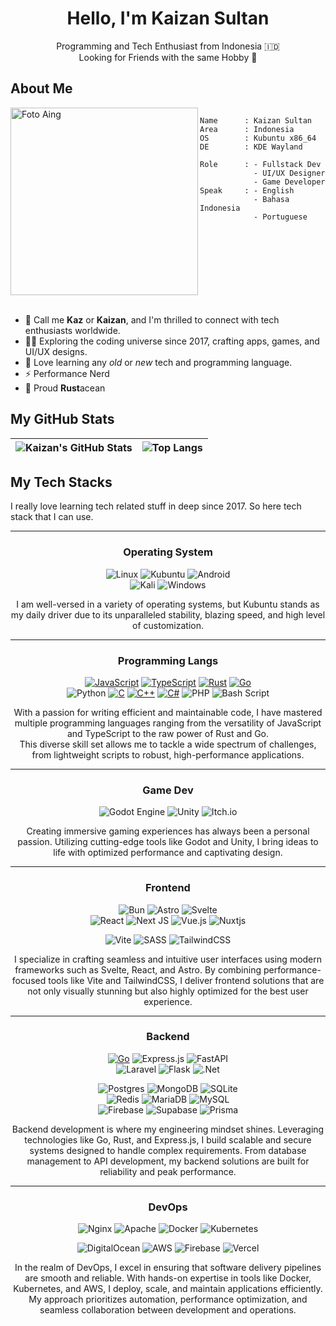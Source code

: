 <div align="center">

# Hello, I'm Kaizan Sultan

Programming and Tech Enthusiast from Indonesia 🇮🇩  
Looking for Friends with the same Hobby 👀

</div>

## About Me

<div style="display: flex; align-items: flex-start;">

<img align="left" src="https://res.cloudinary.com/dbwkybtve/image/upload/v1734500985/97e3ddf8e181fe7b45bc80be76033c502_izv1dl.jpg" alt="Foto Aing" width="300" />

```
Name      : Kaizan Sultan
Area      : Indonesia
OS        : Kubuntu x86_64
DE        : KDE Wayland

Role      : - Fullstack Dev
            - UI/UX Designer
            - Game Developer
Speak     : - English
            - Bahasa Indonesia
            - Portuguese
```

</div>

<br />

- 👋 Call me **Kaz** or **Kaizan**, and I'm thrilled to connect with tech enthusiasts worldwide.
- 🕵️‍♂️ Exploring the coding universe since 2017, crafting apps, games, and UI/UX designs.
- 🎯 Love learning any _old_ or _new_ tech and programming language.
- ⚡ Performance Nerd
- 🦀 Proud **Rust**acean

## My GitHub Stats

| ![Kaizan's GitHub Stats](https://github-readme-stats.vercel.app/api?username=KaizanSultan&show_icons=true&theme=tokyonight) | ![Top Langs](https://github-readme-stats.vercel.app/api/top-langs/?username=KaizanSultan&layout=compact&theme=tokyonight) |
| --------------------------------------------------------------------------------------------------------------------------- | ------------------------------------------------------------------------------------------------------------------------- |

## My Tech Stacks

I really love learning tech related stuff in deep since 2017. So here tech stack that I can use.

---

<div align="center">

### Operating System

![Linux](https://img.shields.io/badge/Linux-FCC624?style=for-the-badge&logo=linux&logoColor=black)
![Kubuntu](https://img.shields.io/badge/-KUbuntu-%230079C1?style=for-the-badge&logo=kubuntu&logoColor=white)
![Android](https://img.shields.io/badge/Android-3DDC84?style=for-the-badge&logo=android&logoColor=white)  
![Kali](https://img.shields.io/badge/Kali-268BEE?style=for-the-badge&logo=kalilinux&logoColor=white)
![Windows](https://img.shields.io/badge/Windows-0078D6?style=for-the-badge&logo=windows&logoColor=white)

I am well-versed in a variety of operating systems, but Kubuntu stands as my daily driver due to its unparalleled stability, blazing speed, and high level of customization.

---

### Programming Langs

[![JavaScript](https://img.shields.io/badge/JavaScript-%23323330.svg?style=for-the-badge&logo=javascript&logoColor=F7DF1E)](https://developer.mozilla.org/en-US/docs/Web/JavaScript)
[![TypeScript](https://img.shields.io/badge/typescript-%23007ACC.svg?style=for-the-badge&logo=typescript&logoColor=white)](https://www.typescriptlang.org/)
[![Rust](https://img.shields.io/badge/Rust-%23000000.svg?style=for-the-badge&logo=rust&logoColor=white)](https://www.rust-lang.org/)
[![Go](https://img.shields.io/badge/Go-%2300ADD8.svg?style=for-the-badge&logo=go&logoColor=white)](https://golang.org/)  
![Python](https://img.shields.io/badge/python-3670A0?style=for-the-badge&logo=python&logoColor=ffdd54)
[![C](https://img.shields.io/badge/C-%2300599C.svg?style=for-the-badge&logo=c&logoColor=white)](<https://en.wikipedia.org/wiki/C_(programming_language)>)
[![C++](https://img.shields.io/badge/C++-%2300599C.svg?style=for-the-badge&logo=c%2B%2B&logoColor=white)](https://en.wikipedia.org/wiki/C%2B%2B)
[![C#](https://img.shields.io/badge/C%23-%235C2D91.svg?style=for-the-badge&logo=csharp&logoColor=white)](https://docs.microsoft.com/en-us/dotnet/csharp/)
![PHP](https://img.shields.io/badge/php-%23777BB4.svg?style=for-the-badge&logo=php&logoColor=white)
![Bash Script](https://img.shields.io/badge/bash-%23121011.svg?style=for-the-badge&logo=gnu-bash&logoColor=white)

With a passion for writing efficient and maintainable code, I have mastered multiple programming languages ranging from the versatility of JavaScript and TypeScript to the raw power of Rust and Go.  
This diverse skill set allows me to tackle a wide spectrum of challenges, from lightweight scripts to robust, high-performance applications.

---

### Game Dev

![Godot Engine](https://img.shields.io/badge/GODOT-%23FFFFFF.svg?style=for-the-badge&logo=godot-engine)
![Unity](https://img.shields.io/badge/unity-%23000000.svg?style=for-the-badge&logo=unity&logoColor=white)
![Itch.io](https://img.shields.io/badge/Itch-%23FF0B34.svg?style=for-the-badge&logo=Itch.io&logoColor=white)

Creating immersive gaming experiences has always been a personal passion. Utilizing cutting-edge tools like Godot and Unity, I bring ideas to life with optimized performance and captivating design.

---

### Frontend

![Bun](https://img.shields.io/badge/Bun-%23000000.svg?style=for-the-badge&logo=bun&logoColor=white)
![Astro](https://img.shields.io/badge/astro-%232C2052.svg?style=for-the-badge&logo=astro&logoColor=white)
![Svelte](https://img.shields.io/badge/svelte-%23f1413d.svg?style=for-the-badge&logo=svelte&logoColor=white)  
![React](https://img.shields.io/badge/react-%2320232a.svg?style=for-the-badge&logo=react&logoColor=%2361DAFB)
![Next JS](https://img.shields.io/badge/Next-black?style=for-the-badge&logo=next.js&logoColor=white)
![Vue.js](https://img.shields.io/badge/vuejs-%2335495e.svg?style=for-the-badge&logo=vuedotjs&logoColor=%234FC08D)
![Nuxtjs](https://img.shields.io/badge/Nuxt-002E3B?style=for-the-badge&logo=nuxtdotjs&logoColor=#00DC82)

![Vite](https://img.shields.io/badge/vite-%23646CFF.svg?style=for-the-badge&logo=vite&logoColor=white)
![SASS](https://img.shields.io/badge/SASS-hotpink.svg?style=for-the-badge&logo=SASS&logoColor=white)
![TailwindCSS](https://img.shields.io/badge/tailwindcss-%2338B2AC.svg?style=for-the-badge&logo=tailwind-css&logoColor=white)

I specialize in crafting seamless and intuitive user interfaces using modern frameworks such as Svelte, React, and Astro. By combining performance-focused tools like Vite and TailwindCSS, I deliver frontend solutions that are not only visually stunning but also highly optimized for the best user experience.

---

### Backend

[![Go](https://img.shields.io/badge/Go-%2300ADD8.svg?style=for-the-badge&logo=go&logoColor=white)](https://golang.org/)
![Express.js](https://img.shields.io/badge/express.js-%23404d59.svg?style=for-the-badge&logo=express&logoColor=%2361DAFB)
![FastAPI](https://img.shields.io/badge/FastAPI-005571?style=for-the-badge&logo=fastapi)  
![Laravel](https://img.shields.io/badge/laravel-%23FF2D20.svg?style=for-the-badge&logo=laravel&logoColor=white)
![Flask](https://img.shields.io/badge/flask-%23000.svg?style=for-the-badge&logo=flask&logoColor=white)
![.Net](https://img.shields.io/badge/.NET-5C2D91?style=for-the-badge&logo=.net&logoColor=white)

![Postgres](https://img.shields.io/badge/postgres-%23316192.svg?style=for-the-badge&logo=postgresql&logoColor=white)
![MongoDB](https://img.shields.io/badge/MongoDB-%234ea94b.svg?style=for-the-badge&logo=mongodb&logoColor=white)
![SQLite](https://img.shields.io/badge/sqlite-%2307405e.svg?style=for-the-badge&logo=sqlite&logoColor=white)  
![Redis](https://img.shields.io/badge/redis-%23DD0031.svg?style=for-the-badge&logo=redis&logoColor=white)
![MariaDB](https://img.shields.io/badge/MariaDB-003545?style=for-the-badge&logo=mariadb&logoColor=white)
![MySQL](https://img.shields.io/badge/mysql-4479A1.svg?style=for-the-badge&logo=mysql&logoColor=white)  
![Firebase](https://img.shields.io/badge/firebase-a08021?style=for-the-badge&logo=firebase&logoColor=ffcd34)
![Supabase](https://img.shields.io/badge/Supabase-3ECF8E?style=for-the-badge&logo=supabase&logoColor=white)
![Prisma](https://img.shields.io/badge/Prisma-3982CE?style=for-the-badge&logo=Prisma&logoColor=white)

Backend development is where my engineering mindset shines. Leveraging technologies like Go, Rust, and Express.js, I build scalable and secure systems designed to handle complex requirements. From database management to API development, my backend solutions are built for reliability and peak performance.

---

### DevOps

![Nginx](https://img.shields.io/badge/nginx-%23009639.svg?style=for-the-badge&logo=nginx&logoColor=white)
![Apache](https://img.shields.io/badge/apache-%23D42029.svg?style=for-the-badge&logo=apache&logoColor=white)
![Docker](https://img.shields.io/badge/docker-%230db7ed.svg?style=for-the-badge&logo=docker&logoColor=white)
![Kubernetes](https://img.shields.io/badge/kubernetes-%23326ce5.svg?style=for-the-badge&logo=kubernetes&logoColor=white)

![DigitalOcean](https://img.shields.io/badge/DigitalOcean-%230167ff.svg?style=for-the-badge&logo=digitalOcean&logoColor=white)
![AWS](https://img.shields.io/badge/AWS-%23FF9900.svg?style=for-the-badge&logo=amazon-aws&logoColor=white)
![Firebase](https://img.shields.io/badge/firebase-%23039BE5.svg?style=for-the-badge&logo=firebase)
![Vercel](https://img.shields.io/badge/vercel-%23000000.svg?style=for-the-badge&logo=vercel&logoColor=white)

In the realm of DevOps, I excel in ensuring that software delivery pipelines are smooth and reliable. With hands-on expertise in tools like Docker, Kubernetes, and AWS, I deploy, scale, and maintain applications efficiently. My approach prioritizes automation, performance optimization, and seamless collaboration between development and operations.
